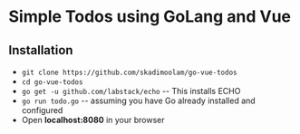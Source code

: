 # Simple Todos using GoLang and Vue

## Installation
- `git clone https://github.com/skadimoolam/go-vue-todos`
- `cd go-vue-todos`
- `go get -u github.com/labstack/echo` -- This installs ECHO
- `go run todo.go`  -- assuming you have Go already installed and configured
- Open **localhost:8080** in your browser
